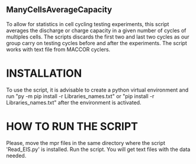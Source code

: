 ManyCellsAverageCapacity
------------------------

To allow for statistics in cell cycling testing experiments, this script averages the discharge or charge capacity in a given number of cycles of multiples cells. The scripts discards the first two and last two cycles as our group carry on testing cycles before and after the experiments. The script works with text file from MACCOR cyclers.

INSTALLATION
==============
To use the script, it is advisable to create a python virtual environment and run "py -m pip install -r Libraries_names.txt" or "pip install -r Libraries_names.txt" after the environment is activated.

HOW TO RUN THE SCRIPT
======================
Please, move the mpr files in the same directory where the script 'Read_EIS.py' is installed. Run the script. You will get text files with the data needed. 
